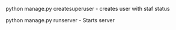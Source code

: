 python manage.py createsuperuser    -  creates user with staf status

python manage.py runserver   -   Starts server